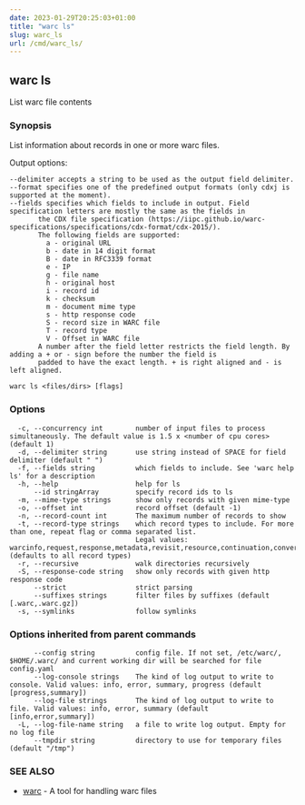 ```yaml
---
date: 2023-01-29T20:25:03+01:00
title: "warc ls"
slug: warc_ls
url: /cmd/warc_ls/
---
```

## warc ls

List warc file contents

### Synopsis

List information about records in one or more warc files.

Output options:

    --delimiter accepts a string to be used as the output field delimiter.
    --format specifies one of the predefined output formats (only cdxj is supported at the moment).
    --fields specifies which fields to include in output. Field specification letters are mostly the same as the fields in
           the CDX file specification (https://iipc.github.io/warc-specifications/specifications/cdx-format/cdx-2015/).
           The following fields are supported:
             a - original URL
             b - date in 14 digit format
             B - date in RFC3339 format
             e - IP
             g - file name
             h - original host
             i - record id
             k - checksum
             m - document mime type
             s - http response code
             S - record size in WARC file
             T - record type
             V - Offset in WARC file
           A number after the field letter restricts the field length. By adding a + or - sign before the number the field is
           padded to have the exact length. + is right aligned and - is left aligned.

```
warc ls <files/dirs> [flags]
```

### Options

```
  -c, --concurrency int        number of input files to process simultaneously. The default value is 1.5 x <number of cpu cores> (default 1)
  -d, --delimiter string       use string instead of SPACE for field delimiter (default " ")
  -f, --fields string          which fields to include. See 'warc help ls' for a description
  -h, --help                   help for ls
      --id stringArray         specify record ids to ls
  -m, --mime-type strings      show only records with given mime-type
  -o, --offset int             record offset (default -1)
  -n, --record-count int       The maximum number of records to show
  -t, --record-type strings    which record types to include. For more than one, repeat flag or comma separated list.
                               Legal values: warcinfo,request,response,metadata,revisit,resource,continuation,conversion (defaults to all record types)
  -r, --recursive              walk directories recursively
  -S, --response-code string   show only records with given http response code
      --strict                 strict parsing
      --suffixes strings       filter files by suffixes (default [.warc,.warc.gz])
  -s, --symlinks               follow symlinks
```

### Options inherited from parent commands

```
      --config string          config file. If not set, /etc/warc/, $HOME/.warc/ and current working dir will be searched for file config.yaml
      --log-console strings    The kind of log output to write to console. Valid values: info, error, summary, progress (default [progress,summary])
      --log-file strings       The kind of log output to write to file. Valid values: info, error, summary (default [info,error,summary])
  -L, --log-file-name string   a file to write log output. Empty for no log file
      --tmpdir string          directory to use for temporary files (default "/tmp")
```

### SEE ALSO

* [warc](../warc/)	 - A tool for handling warc files

